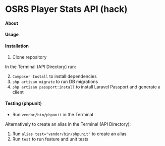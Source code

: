 # OSRS Player Stats API (hack) #


#### About ####

#### Usage ####

#### Installation ####

1. Clone repository 

In the Terminal (API Directory) run:

2. `Composer Install` to install dependencies
3. `php artisan migrate` to run DB migrations
4. `php artisan passport:install` to install Laravel Passport and generate a client 

#### Testing (phpunit) ####

- Run `vendor/bin/phpunit` in the Terminal

Alternatively to create an alias in the Terminal (API Directory):

1. Run `alias test="vendor/bin/phpunit"` to create an alias
2. Run `test` to run feature and unit tests